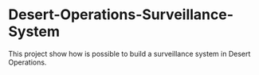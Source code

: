 # Desert-Operations-Surveillance-System
This project show how is possible to build a surveillance system in Desert Operations.
